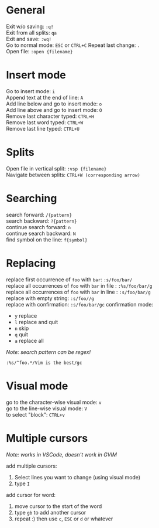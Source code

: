 # General
Exit w/o saving: `:q!`  
Exit from all splits: `qa`  
Exit and save: `:wq!`  
Go to normal mode: `ESC` or `CTRL+C`
Repeat last change: `.`  
Open file: `:open {filename}`  

# Insert mode
Go to insert mode: `i`  
Append text at the end of line: `A`  
Add line below and go to insert mode: `o`  
Add line above and go to insert mode: `O`  
Remove last character typed: `CTRL+H`  
Remove last word typed: `CTRL+W`  
Remove last line typed: `CTRL+U`  


# Splits
Open file in vertical split: `:vsp {filename}`  
Navigate between splits: `CTRL+W (corresponding arrow)`  

# Searching
search forward: `/{pattern}`  
search backward: `?{pattern}`  
continue search forward: `n`  
continue search backward: `N`  
find symbol on the line: `f{symbol}`  

# Replacing
replace first occurrence of `foo` with `bar`: `:s/foo/bar/`  
replace all occurrences of `foo` with `bar` in file : `:%s/foo/bar/g`  
replace all occurrences of `foo` with `bar` in line : `:s/foo/bar/g`  
replace with empty string: `:s/foo//g`  
replace with confirmation: `:s/foo/bar/gc` 
confirmation mode:
  - `y` replace
  - `l` replace and quit
  - `n` skip
  - `q` quit
  - `a` replace all

*Note: search pattern can be regex!*
```
:%s/^foo.*/Vim is the best/gc
```

# Visual mode
go to the character-wise visual mode: `v`  
go to the line-wise visual mode: `V`  
to select "block": `CTRL+v`  

# Multiple cursors
*Note: works in VSCode, doesn't work in GVIM*

add multiple cursors:
  1. Select lines you want to change (using visual mode)
  2. type `I`

add cursor for word:
  1. move cursor to the start of the word
  1. type `gb` to add another cursor
  1. repeat :) then use `c`, `ESC` or `d` or whatever
